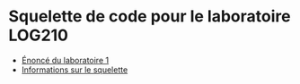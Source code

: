 # Squelette de code pour le laboratoire LOG210

* [Énoncé du laboratoire 1](https://github.com/profcfuhrmanets/log210-enonce-lab1/#readme)
* [Informations sur le squelette](docs/squelette.md)
